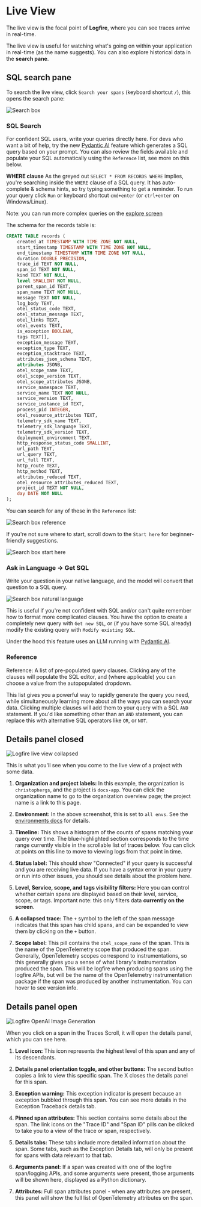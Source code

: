 # Live View

The live view is the focal point of **Logfire**, where you can see traces arrive in real-time.

The live view is useful for watching what's going on within your application in real-time (as the name suggests). You can also explore historical data in the **search pane**.

## SQL search pane

To search the live view, click `Search your spans` (keyboard shortcut `/`), this opens the search pane:

![Search box](../../images/guide/live-view-search.png)

### SQL Search

For confident SQL users, write your queries directly here. For devs who want a bit of help,
try the new [Pydantic AI](https://ai.pydantic.dev/) feature which generates a SQL query based on your prompt.
You can also review the fields available and populate your SQL automatically using the `Reference` list, see more on this below.

**WHERE clause**
As the greyed out `SELECT * FROM RECORDS WHERE` implies, you're searching inside the `WHERE` clause of a SQL query.
It has auto-complete & schema hints, so try typing something to get a reminder. To run your query click `Run` or
keyboard shortcut `cmd+enter` (or `ctrl+enter` on Windows/Linux).

Note: you can run more complex queries on the [explore screen](explore.md)

The schema for the records table is:

```sql
CREATE TABLE records (
    created_at TIMESTAMP WITH TIME ZONE NOT NULL,
    start_timestamp TIMESTAMP WITH TIME ZONE NOT NULL,
    end_timestamp TIMESTAMP WITH TIME ZONE NOT NULL,
    duration DOUBLE PRECISION,
    trace_id TEXT NOT NULL,
    span_id TEXT NOT NULL,
    kind TEXT NOT NULL,
    level SMALLINT NOT NULL,
    parent_span_id TEXT,
    span_name TEXT NOT NULL,
    message TEXT NOT NULL,
    log_body TEXT,
    otel_status_code TEXT,
    otel_status_message TEXT,
    otel_links TEXT,
    otel_events TEXT,
    is_exception BOOLEAN,
    tags TEXT[],
    exception_message TEXT,
    exception_type TEXT,
    exception_stacktrace TEXT,
    attributes_json_schema TEXT,
    attributes JSONB,
    otel_scope_name TEXT,
    otel_scope_version TEXT,
    otel_scope_attributes JSONB,
    service_namespace TEXT,
    service_name TEXT NOT NULL,
    service_version TEXT,
    service_instance_id TEXT,
    process_pid INTEGER,
    otel_resource_attributes TEXT,
    telemetry_sdk_name TEXT,
    telemetry_sdk_language TEXT,
    telemetry_sdk_version TEXT,
    deployment_environment TEXT,
    http_response_status_code SMALLINT,
    url_path TEXT,
    url_query TEXT,
    url_full TEXT,
    http_route TEXT,
    http_method TEXT,
    attributes_reduced TEXT,
    otel_resource_attributes_reduced TEXT,
    project_id TEXT NOT NULL,
    day DATE NOT NULL
);
```

You can search for any of these in the `Reference` list:

![Search box reference](../../images/guide/live-view-reference.png)

If you're not sure where to start, scroll down to the `Start here` for beginner-friendly suggestions.

![Search box start here](../../images/guide/live-view-start-here.png)

### Ask in Language -> Get SQL

Write your question in your native language, and the model will convert that question to a SQL query.

![Search box natural language](../../images/guide/live-view-natural-language.png)

This is useful if you're not confident with SQL and/or can't quite remember how to format more complicated clauses. You have the option to create a completely new query with `Get new SQL`, or (if you have some SQL already) modify the existing query with `Modify existing SQL`.

Under the hood this feature uses an LLM running with [Pydantic AI](https://github.com/pydantic/pydantic-ai).

### Reference

Reference: A list of pre-populated query clauses. Clicking any of the clauses will populate the SQL editor, and (where applicable) you can choose a value from the autopopulated dropdown.

This list gives you a powerful way to rapidly generate the query you need, while simultaneously
learning more about all the ways you can search your data. Clicking multiple clauses will add them
to your query with a SQL `AND` statement. If you'd like something other than an `AND` statement, you
can replace this with alternative SQL operators like `OR`, or `NOT`.

## Details panel closed

![Logfire live view collapsed](../../images/guide/live-view-collapsed-annotated.png)

This is what you'll see when you come to the live view of a project with some data.

1. **Organization and project labels:** In this example, the organization is `christophergs`, and
   the project is `docs-app`. You can click the organization name to go to the organization overview page;
   the project name is a link to this page.

2. **Environment:** In the above screenshot, this is set to `all envs`.
   See the [environments docs](../../how-to-guides/environments.md) for details.

3. **Timeline:** This shows a histogram of the counts of spans matching your query over time. The blue-highlighted section corresponds to the time range currently visible in the scrollable list of traces below. You can click at points on this line to move to viewing logs from that point in time.

4. **Status label:** This should show "Connected" if your query is successful and you are receiving live data. If you have a syntax error in your query or run into other issues, you should see details about the problem here.

5. **Level, Service, scope, and tags visibility filters:** Here you can control whether certain spans are displayed based on their level, service, scope, or tags. Important note: this only filters data **currently on the screen**.

6. **A collapsed trace:** The `+` symbol to the left of the span message indicates that this span has child spans, and can be expanded to view them by clicking on the `+` button.

7. **Scope label:** This pill contains the `otel_scope_name` of the span. This is the name of the OpenTelemetry scope that produced the span. Generally, OpenTelemetry scopes correspond to instrumentations, so this generally gives you a sense of what library's instrumentation produced the span. This will be logfire when producing spans using the logfire APIs, but will be the name of the OpenTelemetry instrumentation package if the span was produced by another instrumentation. You can hover to see version info.

[//]: # 'note we rely on the sane_lists markdown extension to "start" a list from 17!'

## Details panel open

![Logfire OpenAI Image Generation](../../images/guide/live-view-details-panel-open-annotated.png)

When you click on a span in the Traces Scroll, it will open the details panel, which you can see here.

1. **Level icon:** This icon represents the highest level of this span and any of its descendants.

2. **Details panel orientation toggle, and other buttons:** The second button copies a link to view this specific span. The X closes the details panel for this span.

3. **Exception warning:** This exception indicator is present because an exception bubbled through this span. You can see more details in the Exception Traceback details tab.

4. **Pinned span attributes:** This section contains some details about the span. The link icons on the "Trace ID" and "Span ID" pills can be clicked to take you to a view of the trace or span, respectively.

5. **Details tabs:** These tabs include more detailed information about the span. Some tabs, such as the Exception Details tab, will only be present for spans with data relevant to that tab.

6. **Arguments panel:** If a span was created with one of the logfire span/logging APIs, and some arguments were present, those arguments will be shown here, displayed as a Python dictionary.

7. **Attributes:** Full span attributes panel - when any attributes are present, this panel will show the full list of OpenTelemetry attributes on the span.
